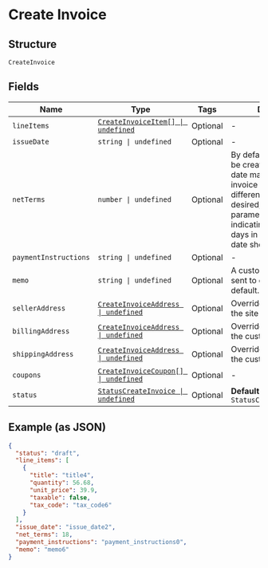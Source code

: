 
# Create Invoice

## Structure

`CreateInvoice`

## Fields

| Name | Type | Tags | Description |
|  --- | --- | --- | --- |
| `lineItems` | [`CreateInvoiceItem[] \| undefined`](../../doc/models/create-invoice-item.md) | Optional | - |
| `issueDate` | `string \| undefined` | Optional | - |
| `netTerms` | `number \| undefined` | Optional | By default, invoices will be created with a due date matching the date of invoice creation. If a different due date is desired, the net_terms parameter can be sent indicating the number of days in advance the due date should be. |
| `paymentInstructions` | `string \| undefined` | Optional | - |
| `memo` | `string \| undefined` | Optional | A custom memo can be sent to override the site's default. |
| `sellerAddress` | [`CreateInvoiceAddress \| undefined`](../../doc/models/create-invoice-address.md) | Optional | Overrides the defaults for the site |
| `billingAddress` | [`CreateInvoiceAddress \| undefined`](../../doc/models/create-invoice-address.md) | Optional | Overrides the default for the customer |
| `shippingAddress` | [`CreateInvoiceAddress \| undefined`](../../doc/models/create-invoice-address.md) | Optional | Overrides the default for the customer |
| `coupons` | [`CreateInvoiceCoupon[] \| undefined`](../../doc/models/create-invoice-coupon.md) | Optional | - |
| `status` | [`StatusCreateInvoice \| undefined`](../../doc/models/status-create-invoice.md) | Optional | **Default**: `StatusCreateInvoice.Open` |

## Example (as JSON)

```json
{
  "status": "draft",
  "line_items": [
    {
      "title": "title4",
      "quantity": 56.68,
      "unit_price": 39.9,
      "taxable": false,
      "tax_code": "tax_code6"
    }
  ],
  "issue_date": "issue_date2",
  "net_terms": 18,
  "payment_instructions": "payment_instructions0",
  "memo": "memo6"
}
```

